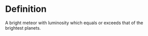 # Definition

A bright meteor with luminosity which equals or exceeds that of the
brightest planets.
